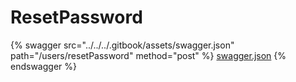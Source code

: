 # ResetPassword

{% swagger src="../../../.gitbook/assets/swagger.json" path="/users/resetPassword" method="post" %}
[swagger.json](../../../.gitbook/assets/swagger.json)
{% endswagger %}
